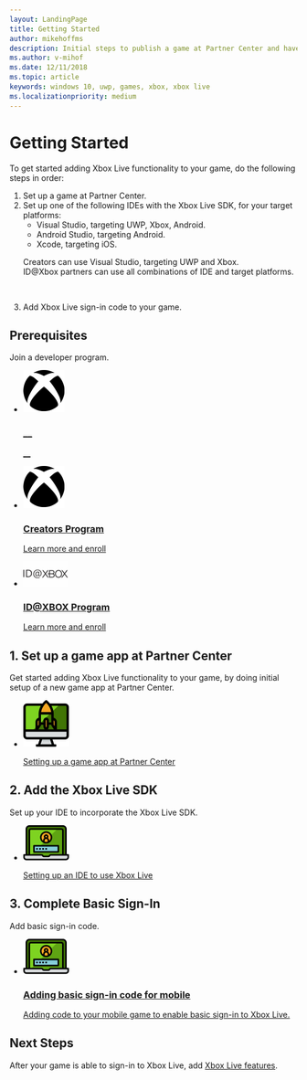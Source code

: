 ```yaml
---
layout: LandingPage
title: Getting Started 
author: mikehoffms
description: Initial steps to publish a game at Partner Center and have the game sign-in to Xbox Live.
ms.author: v-mihof
ms.date: 12/11/2018
ms.topic: article
keywords: windows 10, uwp, games, xbox, xbox live
ms.localizationpriority: medium
---
```


<h1>Getting Started</h1>

<p>To get started adding Xbox Live functionality to your game, do the following steps in order:</p>

<ol>
    <li>Set up a game at Partner Center.</li>
    <li>Set up one of the following IDEs with the Xbox Live SDK, for your target platforms:
        <ul>
            <li>Visual Studio, targeting UWP, Xbox, Android.</li>
            <li>Android Studio, targeting Android.</li>
            <li>Xcode, targeting iOS.</li>
        </ul>
        <p>Creators can use Visual Studio, targeting UWP and Xbox.<br />
        ID@Xbox partners can use all combinations of IDE and target platforms.</p>
        <p>&nbsp;</p>
    </li>
    <li>Add Xbox Live sign-in code to your game.</li>
</ol>

<h2>Prerequisites</h2>

<p>Join a developer program.</p>

<ul class="cardsY panelContent cols cols2">
    <li>
        <a href="__">
            <div class="cardSize">
                <div class="cardPadding">
                    <div class="card">
                        <div class="cardImageOuter">
                            <div class="cardImage">
                                <img src="../images/getting_started/xboxicon1.svg" alt="Creators Program" />
                            </div>
                        </div>
                        <div class="cardText">
                            <h3>__</h3>
                            <p>__</p>
                        </div>
                    </div>
                </div>
            </div>
        </a>
    </li>
    <li>
        <a href="https://www.xbox.com/en-US/developers/creators-program?xr=footnav" target="_blank">
            <div class="cardSize">
                <div class="cardPadding">
                    <div class="card">
                        <div class="cardImageOuter">
                            <div class="cardImage">
                                <img src="../images/getting_started/xboxicon1.svg" alt="Creators Program" />
                            </div>
                        </div>
                        <div class="cardText">
                            <h3>Creators Program</h3>
                            <p>Learn more and enroll</p>
                        </div>
                    </div>
                </div>
            </div>
        </a>
    </li>
    <li>
        <a href="https://www.xbox.com/en-US/developers/id" target="_blank">
            <div class="cardSize">
                <div class="cardPadding">
                    <div class="card">
                        <div class="cardImageOuter">
                            <div class="cardImage">
                                <img src="../images/getting_started/ID@XBOXicon.svg" alt="ID@XBOX Program" />
                            </div>
                        </div>
                        <div class="cardText">
                            <h3>ID@XBOX Program</h3>
                            <p>Learn more and enroll</p>
                        </div>
                    </div>
                </div>
            </div>
        </a>
    </li>
</ul>


<h2>1. Set up a game app at Partner Center</h2>

<p>Get started adding Xbox Live functionality to your game, by doing initial setup of a new game app at Partner Center.</p>

<ul class="cardsY panelContent cols cols2">
    <li>
        <a href="setup-partner-center/index.md">
            <div class="cardSize">
                <div class="cardPadding">
                    <div class="card">
                        <div class="cardImageOuter">
                            <div class="cardImage">
                                <img src="../images/getting_started/getstart.svg" alt="Setting up a game app at Partner Center" />
                            </div>
                        </div>
                        <div class="cardText">
                            <p>Setting up a game app at Partner Center</p>
                        </div>
                    </div>
                </div>
            </div>
        </a>
    </li>
</ul>


<h2>2. Add the Xbox Live SDK</h2>

<p>
    Set up your IDE to incorporate the Xbox Live SDK.
</p>

<ul class="cardsY panelContent cols cols2">
    <li>
        <a href="setup-ide/index.md">
            <div class="cardSize">
                <div class="cardPadding">
                    <div class="card">
                        <div class="cardImageOuter">
                            <div class="cardImage">
                                <img src="../images/getting_started/signin.svg" alt="Setting up an IDE to use Xbox Live" />
                            </div>
                        </div>
                        <div class="cardText">
                            <p>Setting up an IDE to use Xbox Live</p>
                        </div>
                    </div>
                </div>
            </div>
        </a>
    </li>
</ul>


<h2>3. Complete Basic Sign-In</h2>

<p>Add basic sign-in code.</p>

<ul class="cardsY panelContent cols cols2">
    <li>
        <a href="getting-xsapi-to-sign-in.md">
            <div class="cardSize">
                <div class="cardPadding">
                    <div class="card">
                        <div class="cardImageOuter">
                            <div class="cardImage">
                                <img src="../images/getting_started/signin.svg" alt="Adding basic sign-in code for mobile" />
                            </div>
                        </div>
                        <div class="cardText">
                            <h3>Adding basic sign-in code for mobile</h3>
                            <p>Adding code to your mobile game to enable basic sign-in to Xbox Live.</p>
                        </div>
                    </div>
                </div>
            </div>
        </a>
    </li>
</ul>

<h2>Next Steps</h2>

<p>After your game is able to sign-in to Xbox Live, add <a href="../features/index.md">Xbox Live features</li></a>.</p>
